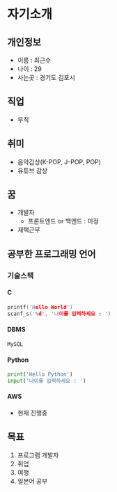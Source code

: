 # 자기소개
## 개인정보
- 이름 : 최근수
- 나이 : 29
- 사는곳 : 경기도 김포시

## 직업
- 무직

## 취미
- 음악감상(K-POP, J-POP, POP)
- 유튜브 감상

## 꿈
- 개발자
  - 프론트엔드 or 백엔드 : 미정
- 재택근무

## 공부한 프로그래밍 언어
### 기술스택
#### C
```C
printf('Hello World')
scanf_s('%d', '나이를 입력하세요 : ')
```

#### DBMS
```DBMS
MySQL
```

#### Python
```python
print('Hello Python')
input('나이를 입력하세요 : ')
```

#### AWS
- 현재 진행중

## 목표
1. 프로그램 개발자
2. 취업
3. 여행
4. 일본어 공부